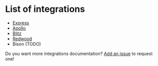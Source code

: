 # List of integrations

- [Express](/docs/integrations/Express.md)
- [Apollo](/docs/integrations/Apollo.md)
- [Blitz](/docs/integrations/Blitz.md)
- [Redwood](/docs/integrations/Redwood.md)
- Bison (TODO)

Do you want more integrations documentation? [Add an issue](https://github.com/Errorname/prisma-multi-tenant/issues/new) to request one!
